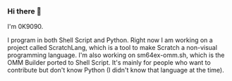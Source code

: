 ### Hi there 👋

I'm 0K9090. 

I program in both Shell Script and Python.
Right now I am working on a project called ScratchLang, which is a tool to make Scratch a non-visual programming language.
I'm also working on sm64ex-omm.sh, which is the OMM Builder ported to Shell Script. It's mainly for people who want to contribute but don't know Python (I didn't know that language at the time).

<!--
**0K9090/0K9090** is a ✨ _special_ ✨ repository because its `README.md` (this file) appears on your GitHub profile.

Here are some ideas to get you started:

- 🔭 I’m currently working on ...
- 🌱 I’m currently learning ...
- 👯 I’m looking to collaborate on ...
- 🤔 I’m looking for help with ...
- 💬 Ask me about ...
- 📫 How to reach me: ...
- 😄 Pronouns: ...
- ⚡ Fun fact: ...
-->
